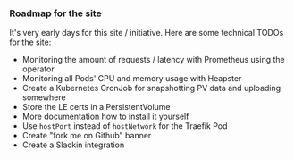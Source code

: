 ### Roadmap for the site

It's very early days for this site / initiative.
Here are some technical TODOs for the site:

 - Monitoring the amount of requests / latency with Prometheus using the operator
 - Monitoring all Pods' CPU and memory usage with Heapster
 - Create a Kubernetes CronJob for snapshotting PV data and uploading somewhere
 - Store the LE certs in a PersistentVolume
 - More documentation how to install it yourself
 - Use `hostPort` instead of `hostNetwork` for the Traefik Pod
 - Create "fork me on Github" banner
 - Create a Slackin integration
